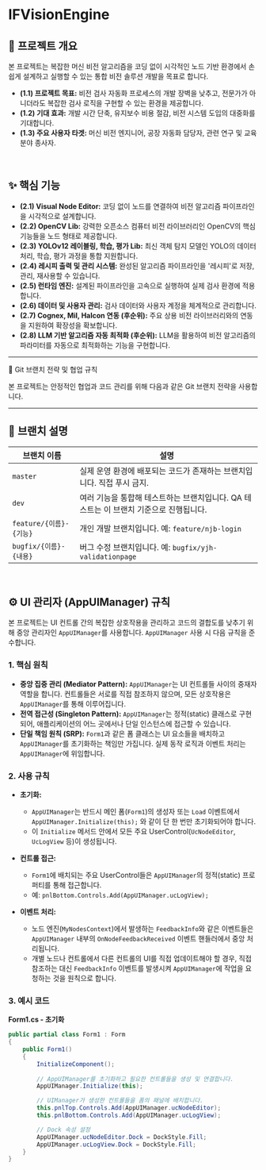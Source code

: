 # IFVisionEngine


## 📜 프로젝트 개요

본 프로젝트는 복잡한 머신 비전 알고리즘을 코딩 없이 시각적인 노드 기반 환경에서 손쉽게 설계하고 실행할 수 있는 통합 비전 솔루션 개발을 목표로 합니다.

-   **(1.1) 프로젝트 목표:** 비전 검사 자동화 프로세스의 개발 장벽을 낮추고, 전문가가 아니더라도 복잡한 검사 로직을 구현할 수 있는 환경을 제공합니다.
-   **(1.2) 기대 효과:** 개발 시간 단축, 유지보수 비용 절감, 비전 시스템 도입의 대중화를 기대합니다.
-   **(1.3) 주요 사용자 타겟:** 머신 비전 엔지니어, 공장 자동화 담당자, 관련 연구 및 교육 분야 종사자.

<br>

## ✨ 핵심 기능

-   **(2.1) Visual Node Editor:** 코딩 없이 노드를 연결하여 비전 알고리즘 파이프라인을 시각적으로 설계합니다.
-   **(2.2) OpenCV Lib:** 강력한 오픈소스 컴퓨터 비전 라이브러리인 OpenCV의 핵심 기능들을 노드 형태로 제공합니다.
-   **(2.3) YOLOv12 레이블링, 학습, 평가 Lib:** 최신 객체 탐지 모델인 YOLO의 데이터 처리, 학습, 평가 과정을 통합 지원합니다.
-   **(2.4) 레시피 출력 및 관리 시스템:** 완성된 알고리즘 파이프라인을 '레시피'로 저장, 관리, 재사용할 수 있습니다.
-   **(2.5) 런타임 엔진:** 설계된 파이프라인을 고속으로 실행하여 실제 검사 환경에 적용합니다.
-   **(2.6) 데이터 및 사용자 관리:** 검사 데이터와 사용자 계정을 체계적으로 관리합니다.
-   **(2.7) Cognex, Mil, Halcon 연동 (후순위):** 주요 상용 비전 라이브러리와의 연동을 지원하여 확장성을 확보합니다.
-   **(2.8) LLM 기반 알고리즘 자동 최적화 (후순위):** LLM을 활용하여 비전 알고리즘의 파라미터를 자동으로 최적화하는 기능을 구현합니다.


---

🔀 Git 브랜치 전략 및 협업 규칙

본 프로젝트는 안정적인 협업과 코드 관리를 위해 다음과 같은 Git 브랜치 전략을 사용합니다.

---

## 🧩 브랜치 설명

| 브랜치 이름 | 설명 |
|---|---|
| `master` | 실제 운영 환경에 배포되는 코드가 존재하는 브랜치입니다. 직접 푸시 금지. |
| `dev` | 여러 기능을 통합해 테스트하는 브랜치입니다. QA 테스트는 이 브랜치 기준으로 진행됩니다. |
| `feature/{이름}-{기능}` | 개인 개발 브랜치입니다. 예: `feature/njb-login` |
| `bugfix/{이름}-{내용}` | 버그 수정 브랜치입니다. 예: `bugfix/yjh-validationpage` |

<br>

## ⚙️ UI 관리자 (AppUIManager) 규칙

본 프로젝트는 UI 컨트롤 간의 복잡한 상호작용을 관리하고 코드의 결합도를 낮추기 위해 중앙 관리자인 `AppUIManager`를 사용합니다. `AppUIManager` 사용 시 다음 규칙을 준수합니다.

### 1. 핵심 원칙

-   **중앙 집중 관리 (Mediator Pattern):** `AppUIManager`는 UI 컨트롤들 사이의 중재자 역할을 합니다. 컨트롤들은 서로를 직접 참조하지 않으며, 모든 상호작용은 `AppUIManager`를 통해 이루어집니다.
-   **전역 접근성 (Singleton Pattern):** `AppUIManager`는 정적(static) 클래스로 구현되어, 애플리케이션의 어느 곳에서나 단일 인스턴스에 접근할 수 있습니다.
-   **단일 책임 원칙 (SRP):** `Form1`과 같은 폼 클래스는 UI 요소들을 배치하고 `AppUIManager`를 초기화하는 책임만 가집니다. 실제 동작 로직과 이벤트 처리는 `AppUIManager`에 위임합니다.

### 2. 사용 규칙

-   **초기화:**
    -   `AppUIManager`는 반드시 메인 폼(`Form1`)의 생성자 또는 `Load` 이벤트에서 `AppUIManager.Initialize(this);` 와 같이 단 한 번만 초기화되어야 합니다.
    -   이 `Initialize` 메서드 안에서 모든 주요 UserControl(`UcNodeEditor`, `UcLogView` 등)이 생성됩니다.

-   **컨트롤 접근:**
    -   `Form1`에 배치되는 주요 UserControl들은 `AppUIManager`의 정적(static) 프로퍼티를 통해 접근합니다.
    -   예: `pnlBottom.Controls.Add(AppUIManager.ucLogView);`

-   **이벤트 처리:**
    -   노드 엔진(`MyNodesContext`)에서 발생하는 `FeedbackInfo`와 같은 이벤트들은 `AppUIManager` 내부의 `OnNodeFeedbackReceived` 이벤트 핸들러에서 중앙 처리됩니다.
    -   개별 노드나 컨트롤에서 다른 컨트롤의 UI를 직접 업데이트해야 할 경우, 직접 참조하는 대신 `FeedbackInfo` 이벤트를 발생시켜 `AppUIManager`에 작업을 요청하는 것을 원칙으로 합니다.

### 3. 예시 코드

**Form1.cs - 초기화**

```csharp
public partial class Form1 : Form
{
    public Form1()
    {
        InitializeComponent();
        
        // AppUIManager를 초기화하고 필요한 컨트롤들을 생성 및 연결합니다.
        AppUIManager.Initialize(this);

        // UIManager가 생성한 컨트롤들을 폼의 패널에 배치합니다.
        this.pnlTop.Controls.Add(AppUIManager.ucNodeEditor);
        this.pnlBottom.Controls.Add(AppUIManager.ucLogView);

        // Dock 속성 설정
        AppUIManager.ucNodeEditor.Dock = DockStyle.Fill;
        AppUIManager.ucLogView.Dock = DockStyle.Fill;
    }
}
